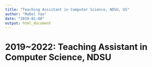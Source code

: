 ```yaml
---
title: "Teaching Assistant in Computer Science, NDSU, US"
author: "Mabel Yao"
date: "2019-01-08"
output: html_document
---
```


# 2019~2022: Teaching Assistant in Computer Science, NDSU

